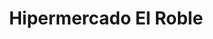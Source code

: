 ---
title: "Hipermercado El Roble"
url: /ciudad-guayana-san-felix/hipermercado-el-roble/
shop: supermercado
---